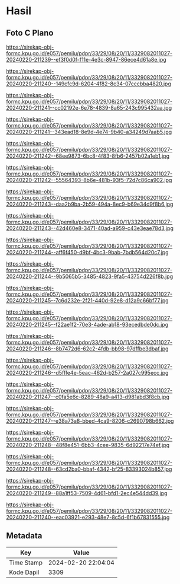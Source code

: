 # Hasil

## Foto C Plano

https://sirekap-obj-formc.kpu.go.id/e057/pemilu/pdpr/33/29/08/20/11/3329082011027-20240220-211239--ef3f0d0f-f11e-4e3c-8947-86ece4d61a8e.jpg

https://sirekap-obj-formc.kpu.go.id/e057/pemilu/pdpr/33/29/08/20/11/3329082011027-20240220-211240--149cfc9d-6204-4f82-8c34-07cccbba4820.jpg

https://sirekap-obj-formc.kpu.go.id/e057/pemilu/pdpr/33/29/08/20/11/3329082011027-20240220-211241--cc02192e-6e78-4839-8a65-243c995432aa.jpg

https://sirekap-obj-formc.kpu.go.id/e057/pemilu/pdpr/33/29/08/20/11/3329082011027-20240220-211241--343ead18-8e9d-4e74-9b40-a34249d7aab5.jpg

https://sirekap-obj-formc.kpu.go.id/e057/pemilu/pdpr/33/29/08/20/11/3329082011027-20240220-211242--68ee9873-6bc8-4f83-8fb6-2457b02a1eb1.jpg

https://sirekap-obj-formc.kpu.go.id/e057/pemilu/pdpr/33/29/08/20/11/3329082011027-20240220-211242--55564393-8b6e-481b-93f5-72d7c86ca902.jpg

https://sirekap-obj-formc.kpu.go.id/e057/pemilu/pdpr/33/29/08/20/11/3329082011027-20240220-211243--daa2b9ba-2b59-494a-8ec9-b69e34d9f8b6.jpg

https://sirekap-obj-formc.kpu.go.id/e057/pemilu/pdpr/33/29/08/20/11/3329082011027-20240220-211243--42d460e8-3471-40ad-a959-c43e3eae78d3.jpg

https://sirekap-obj-formc.kpu.go.id/e057/pemilu/pdpr/33/29/08/20/11/3329082011027-20240220-211244--aff6f450-d9bf-4bc3-9bab-7bdb564d20c7.jpg

https://sirekap-obj-formc.kpu.go.id/e057/pemilu/pdpr/33/29/08/20/11/3329082011027-20240220-211244--9b5065b5-3485-4823-9fa5-43754d226f8b.jpg

https://sirekap-obj-formc.kpu.go.id/e057/pemilu/pdpr/33/29/08/20/11/3329082011027-20240220-211245--7c6d232e-2f21-440d-92e8-d12a9c66bf77.jpg

https://sirekap-obj-formc.kpu.go.id/e057/pemilu/pdpr/33/29/08/20/11/3329082011027-20240220-211245--f22ae1f2-70e3-4ade-ab18-93ecedbde0dc.jpg

https://sirekap-obj-formc.kpu.go.id/e057/pemilu/pdpr/33/29/08/20/11/3329082011027-20240220-211246--8b7472d6-62c2-4fdb-bb98-97dffbe3dbaf.jpg

https://sirekap-obj-formc.kpu.go.id/e057/pemilu/pdpr/33/29/08/20/11/3329082011027-20240220-211246--d5fffe4e-5eac-462d-b257-2a027c995ecc.jpg

https://sirekap-obj-formc.kpu.go.id/e057/pemilu/pdpr/33/29/08/20/11/3329082011027-20240220-211247--c0fa5e6c-8289-48a9-a413-d981abd3f8cb.jpg

https://sirekap-obj-formc.kpu.go.id/e057/pemilu/pdpr/33/29/08/20/11/3329082011027-20240220-211247--e38a73a8-bbed-4ca9-8206-c2690798b662.jpg

https://sirekap-obj-formc.kpu.go.id/e057/pemilu/pdpr/33/29/08/20/11/3329082011027-20240220-211248--48f8e451-6bb3-4cee-9835-6d92217e74ef.jpg

https://sirekap-obj-formc.kpu.go.id/e057/pemilu/pdpr/33/29/08/20/11/3329082011027-20240220-211248--63cd2ba0-bbaf-4342-bf25-83393024b857.jpg

https://sirekap-obj-formc.kpu.go.id/e057/pemilu/pdpr/33/29/08/20/11/3329082011027-20240220-211249--88a1ff53-7509-4d61-bfd1-2ec4e544dd39.jpg

https://sirekap-obj-formc.kpu.go.id/e057/pemilu/pdpr/33/29/08/20/11/3329082011027-20240220-211240--eac03921-e293-48e7-8c5d-6f1b67831555.jpg


## Metadata

| Key        | Value               |
| ---------- | ------------------- |
| Time Stamp | 2024-02-20 22:04:04 |
| Kode Dapil | 3309                |



